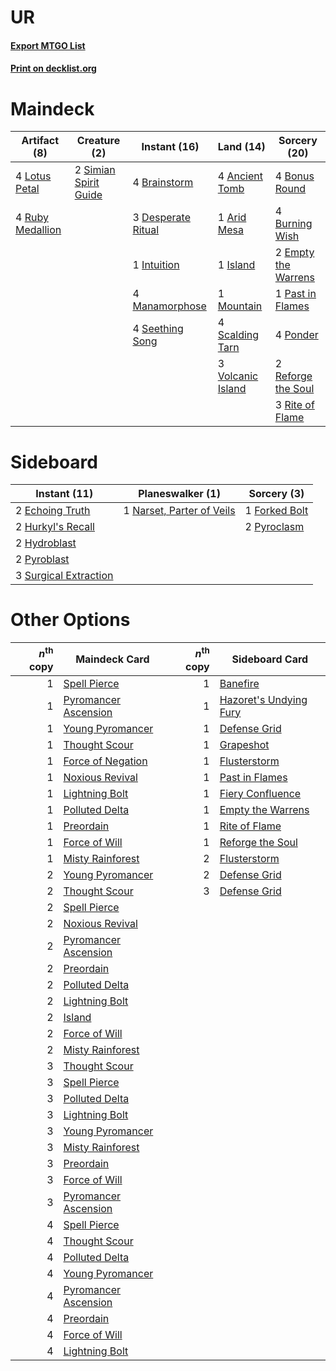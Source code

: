 # UR

#### [Export MTGO List](../collection/UR/UR.txt)
#### [Print on decklist.org](http://decklist.org/?deckmain=4%09Ancient%20Tomb%0A1%09Arid%20Mesa%0A4%09Bonus%20Round%0A4%09Brainstorm%0A4%09Burning%20Wish%0A3%09Desperate%20Ritual%0A2%09Empty%20the%20Warrens%0A1%09Intuition%0A1%09Island%0A4%09Lotus%20Petal%0A4%09Manamorphose%0A1%09Mountain%0A1%09Past%20in%20Flames%0A4%09Ponder%0A2%09Reforge%20the%20Soul%0A3%09Rite%20of%20Flame%0A4%09Ruby%20Medallion%0A4%09Scalding%20Tarn%0A4%09Seething%20Song%0A2%09Simian%20Spirit%20Guide%0A3%09Volcanic%20Island&deckside=2%09Echoing%20Truth%0A1%09Forked%20Bolt%0A2%09Hurkyl's%20Recall%0A2%09Hydroblast%0A1%09Narset,%20Parter%20of%20Veils%0A2%09Pyroblast%0A2%09Pyroclasm%0A3%09Surgical%20Extraction)
# Maindeck

|                                       Artifact (8)                                        |                                          Creature (2)                                          |                                        Instant (16)                                        |                                        Land (14)                                         |                                         Sorcery (20)                                         |
|-------------------------------------------------------------------------------------------|------------------------------------------------------------------------------------------------|--------------------------------------------------------------------------------------------|------------------------------------------------------------------------------------------|----------------------------------------------------------------------------------------------|
|4 [Lotus Petal](http://gatherer.wizards.com/Pages/Card/Details.aspx?multiverseid=420602)   |2 [Simian Spirit Guide](http://gatherer.wizards.com/Pages/Card/Details.aspx?multiverseid=442137)|4 [Brainstorm](http://gatherer.wizards.com/Pages/Card/Details.aspx?multiverseid=3897)       |4 [Ancient Tomb](http://gatherer.wizards.com/Pages/Card/Details.aspx?multiverseid=409567) |4 [Bonus Round](http://gatherer.wizards.com/Pages/Card/Details.aspx?multiverseid=446024)      |
|4 [Ruby Medallion](http://gatherer.wizards.com/Pages/Card/Details.aspx?multiverseid=389659)|                                                                                                |3 [Desperate Ritual](http://gatherer.wizards.com/Pages/Card/Details.aspx?multiverseid=80275)|1 [Arid Mesa](http://gatherer.wizards.com/Pages/Card/Details.aspx?multiverseid=405092)    |4 [Burning Wish](http://gatherer.wizards.com/Pages/Card/Details.aspx?multiverseid=416909)     |
|                                                                                           |                                                                                                |1 [Intuition](http://gatherer.wizards.com/Pages/Card/Details.aspx?multiverseid=4707)        |1 [Island](http://gatherer.wizards.com/Pages/Card/Details.aspx?multiverseid=439857)       |2 [Empty the Warrens](http://gatherer.wizards.com/Pages/Card/Details.aspx?multiverseid=426587)|
|                                                                                           |                                                                                                |4 [Manamorphose](http://gatherer.wizards.com/Pages/Card/Details.aspx?multiverseid=370568)   |1 [Mountain](http://gatherer.wizards.com/Pages/Card/Details.aspx?multiverseid=439859)     |1 [Past in Flames](http://gatherer.wizards.com/Pages/Card/Details.aspx?multiverseid=420748)   |
|                                                                                           |                                                                                                |4 [Seething Song](http://gatherer.wizards.com/Pages/Card/Details.aspx?multiverseid=83377)   |4 [Scalding Tarn](http://gatherer.wizards.com/Pages/Card/Details.aspx?multiverseid=405107)|4 [Ponder](http://gatherer.wizards.com/Pages/Card/Details.aspx?multiverseid=451051)           |
|                                                                                           |                                                                                                |                                                                                            |3 [Volcanic Island](http://gatherer.wizards.com/Pages/Card/Details.aspx?multiverseid=887) |2 [Reforge the Soul](http://gatherer.wizards.com/Pages/Card/Details.aspx?multiverseid=278256) |
|                                                                                           |                                                                                                |                                                                                            |                                                                                          |3 [Rite of Flame](http://gatherer.wizards.com/Pages/Card/Details.aspx?multiverseid=121217)    |


# Sideboard

|                                          Instant (11)                                          |                                          Planeswalker (1)                                          |                                      Sorcery (3)                                       |
|------------------------------------------------------------------------------------------------|----------------------------------------------------------------------------------------------------|----------------------------------------------------------------------------------------|
|2 [Echoing Truth](http://gatherer.wizards.com/Pages/Card/Details.aspx?multiverseid=405212)      |1 [Narset, Parter of Veils](http://gatherer.wizards.com/Pages/Card/Details.aspx?multiverseid=460988)|1 [Forked Bolt](http://gatherer.wizards.com/Pages/Card/Details.aspx?multiverseid=401702)|
|2 [Hurkyl's Recall](http://gatherer.wizards.com/Pages/Card/Details.aspx?multiverseid=135260)    |                                                                                                    |2 [Pyroclasm](http://gatherer.wizards.com/Pages/Card/Details.aspx?multiverseid=129801)  |
|2 [Hydroblast](http://gatherer.wizards.com/Pages/Card/Details.aspx?multiverseid=3915)           |                                                                                                    |                                                                                        |
|2 [Pyroblast](http://gatherer.wizards.com/Pages/Card/Details.aspx?multiverseid=4083)            |                                                                                                    |                                                                                        |
|3 [Surgical Extraction](http://gatherer.wizards.com/Pages/Card/Details.aspx?multiverseid=397706)|                                                                                                    |                                                                                        |


# Other Options

|*n*<sup>th</sup> copy|                                         Maindeck Card                                         |*n*<sup>th</sup> copy|                                         Sideboard Card                                          |
|--------------------:|-----------------------------------------------------------------------------------------------|--------------------:|-------------------------------------------------------------------------------------------------|
|                    1|[Spell Pierce](http://gatherer.wizards.com/Pages/Card/Details.aspx?multiverseid=425876)        |                    1|[Banefire](http://gatherer.wizards.com/Pages/Card/Details.aspx?multiverseid=186613)              |
|                    1|[Pyromancer Ascension](http://gatherer.wizards.com/Pages/Card/Details.aspx?multiverseid=425933)|                    1|[Hazoret's Undying Fury](http://gatherer.wizards.com/Pages/Card/Details.aspx?multiverseid=430785)|
|                    1|[Young Pyromancer](http://gatherer.wizards.com/Pages/Card/Details.aspx?multiverseid=426592)    |                    1|[Defense Grid](http://gatherer.wizards.com/Pages/Card/Details.aspx?multiverseid=45481)           |
|                    1|[Thought Scour](http://gatherer.wizards.com/Pages/Card/Details.aspx?multiverseid=380203)       |                    1|[Grapeshot](http://gatherer.wizards.com/Pages/Card/Details.aspx?multiverseid=426588)             |
|                    1|[Force of Negation](http://gatherer.wizards.com/Pages/Card/Details.aspx?multiverseid=464001)   |                    1|[Flusterstorm](http://gatherer.wizards.com/Pages/Card/Details.aspx?multiverseid=228255)          |
|                    1|[Noxious Revival](http://gatherer.wizards.com/Pages/Card/Details.aspx?multiverseid=230067)     |                    1|[Past in Flames](http://gatherer.wizards.com/Pages/Card/Details.aspx?multiverseid=420748)        |
|                    1|[Lightning Bolt](http://gatherer.wizards.com/Pages/Card/Details.aspx?multiverseid=806)         |                    1|[Fiery Confluence](http://gatherer.wizards.com/Pages/Card/Details.aspx?multiverseid=405230)      |
|                    1|[Polluted Delta](http://gatherer.wizards.com/Pages/Card/Details.aspx?multiverseid=405104)      |                    1|[Empty the Warrens](http://gatherer.wizards.com/Pages/Card/Details.aspx?multiverseid=426587)     |
|                    1|[Preordain](http://gatherer.wizards.com/Pages/Card/Details.aspx?multiverseid=405347)           |                    1|[Rite of Flame](http://gatherer.wizards.com/Pages/Card/Details.aspx?multiverseid=121217)         |
|                    1|[Force of Will](http://gatherer.wizards.com/Pages/Card/Details.aspx?multiverseid=3107)         |                    1|[Reforge the Soul](http://gatherer.wizards.com/Pages/Card/Details.aspx?multiverseid=278256)      |
|                    1|[Misty Rainforest](http://gatherer.wizards.com/Pages/Card/Details.aspx?multiverseid=405102)    |                    2|[Flusterstorm](http://gatherer.wizards.com/Pages/Card/Details.aspx?multiverseid=228255)          |
|                    2|[Young Pyromancer](http://gatherer.wizards.com/Pages/Card/Details.aspx?multiverseid=426592)    |                    2|[Defense Grid](http://gatherer.wizards.com/Pages/Card/Details.aspx?multiverseid=45481)           |
|                    2|[Thought Scour](http://gatherer.wizards.com/Pages/Card/Details.aspx?multiverseid=380203)       |                    3|[Defense Grid](http://gatherer.wizards.com/Pages/Card/Details.aspx?multiverseid=45481)           |
|                    2|[Spell Pierce](http://gatherer.wizards.com/Pages/Card/Details.aspx?multiverseid=425876)        |                     |                                                                                                 |
|                    2|[Noxious Revival](http://gatherer.wizards.com/Pages/Card/Details.aspx?multiverseid=230067)     |                     |                                                                                                 |
|                    2|[Pyromancer Ascension](http://gatherer.wizards.com/Pages/Card/Details.aspx?multiverseid=425933)|                     |                                                                                                 |
|                    2|[Preordain](http://gatherer.wizards.com/Pages/Card/Details.aspx?multiverseid=405347)           |                     |                                                                                                 |
|                    2|[Polluted Delta](http://gatherer.wizards.com/Pages/Card/Details.aspx?multiverseid=405104)      |                     |                                                                                                 |
|                    2|[Lightning Bolt](http://gatherer.wizards.com/Pages/Card/Details.aspx?multiverseid=806)         |                     |                                                                                                 |
|                    2|[Island](http://gatherer.wizards.com/Pages/Card/Details.aspx?multiverseid=439857)              |                     |                                                                                                 |
|                    2|[Force of Will](http://gatherer.wizards.com/Pages/Card/Details.aspx?multiverseid=3107)         |                     |                                                                                                 |
|                    2|[Misty Rainforest](http://gatherer.wizards.com/Pages/Card/Details.aspx?multiverseid=405102)    |                     |                                                                                                 |
|                    3|[Thought Scour](http://gatherer.wizards.com/Pages/Card/Details.aspx?multiverseid=380203)       |                     |                                                                                                 |
|                    3|[Spell Pierce](http://gatherer.wizards.com/Pages/Card/Details.aspx?multiverseid=425876)        |                     |                                                                                                 |
|                    3|[Polluted Delta](http://gatherer.wizards.com/Pages/Card/Details.aspx?multiverseid=405104)      |                     |                                                                                                 |
|                    3|[Lightning Bolt](http://gatherer.wizards.com/Pages/Card/Details.aspx?multiverseid=806)         |                     |                                                                                                 |
|                    3|[Young Pyromancer](http://gatherer.wizards.com/Pages/Card/Details.aspx?multiverseid=426592)    |                     |                                                                                                 |
|                    3|[Misty Rainforest](http://gatherer.wizards.com/Pages/Card/Details.aspx?multiverseid=405102)    |                     |                                                                                                 |
|                    3|[Preordain](http://gatherer.wizards.com/Pages/Card/Details.aspx?multiverseid=405347)           |                     |                                                                                                 |
|                    3|[Force of Will](http://gatherer.wizards.com/Pages/Card/Details.aspx?multiverseid=3107)         |                     |                                                                                                 |
|                    3|[Pyromancer Ascension](http://gatherer.wizards.com/Pages/Card/Details.aspx?multiverseid=425933)|                     |                                                                                                 |
|                    4|[Spell Pierce](http://gatherer.wizards.com/Pages/Card/Details.aspx?multiverseid=425876)        |                     |                                                                                                 |
|                    4|[Thought Scour](http://gatherer.wizards.com/Pages/Card/Details.aspx?multiverseid=380203)       |                     |                                                                                                 |
|                    4|[Polluted Delta](http://gatherer.wizards.com/Pages/Card/Details.aspx?multiverseid=405104)      |                     |                                                                                                 |
|                    4|[Young Pyromancer](http://gatherer.wizards.com/Pages/Card/Details.aspx?multiverseid=426592)    |                     |                                                                                                 |
|                    4|[Pyromancer Ascension](http://gatherer.wizards.com/Pages/Card/Details.aspx?multiverseid=425933)|                     |                                                                                                 |
|                    4|[Preordain](http://gatherer.wizards.com/Pages/Card/Details.aspx?multiverseid=405347)           |                     |                                                                                                 |
|                    4|[Force of Will](http://gatherer.wizards.com/Pages/Card/Details.aspx?multiverseid=3107)         |                     |                                                                                                 |
|                    4|[Lightning Bolt](http://gatherer.wizards.com/Pages/Card/Details.aspx?multiverseid=806)         |                     |                                                                                                 |

